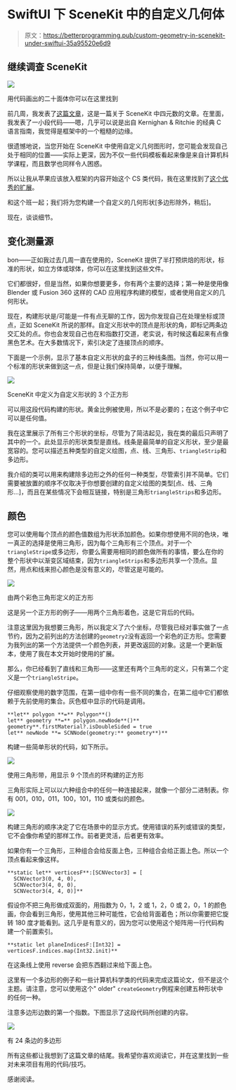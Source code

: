 # SwiftUI 下 SceneKit 中的自定义几何体

> 原文：<https://betterprogramming.pub/custom-geometry-in-scenekit-under-swiftui-35a95520e6d9>

## 继续调查 SceneKit

![](img/5a3aa42b101437c5746ce10a003ca926.png)

用代码画出的二十面体你可以在这里找到

前几周，我发表了[这篇文章](/3-ways-to-rotate-objects-in-scenekit-86ed8c2f5490)，这是一篇关于 SceneKit 中四元数的文章。在里面，我发表了一小段代码——嗯，几乎可以说是出自 Kernighan & Ritchie 的经典 C 语言指南，我觉得是框架中的一个粗糙的边缘。

很遗憾地说，当您开始在 SceneKit 中使用自定义几何图形时，您可能会发现自己处于相同的位置——实际上更深，因为不仅一些代码模板看起来像是来自计算机科学课程，而且数学也同样令人困惑。

所以让我从苹果应该放入框架的内容开始这个 CS 类代码，我在这里找到了[这个优秀的扩展](https://movingparts.io/gradient-meshes)。

和这个班一起；我们将为您构建一个自定义的几何形状[多边形除外，稍后]。

现在，谈谈细节。

## 变化测量源

bon——正如我过去几周一直在使用的，SceneKit 提供了半打预烘焙的形状，标准的形状，如立方体或球体，你可以在这里找到这些文件。

它们都很好，但是当然，如果你想要更多，你有两个主要的选择；第一种是使用像 Blender 或 Fusion 360 这样的 CAD 应用程序构建的模型，或者使用自定义的几何形状。

现在，构建形状是/可能是一件有点无聊的工作，因为你发现自己在处理坐标或顶点，正如 SceneKit 所说的那样。自定义形状中的顶点是形状的角，即标记两条边交汇处的点。你也会发现自己也在和指数打交道，老实说，有时候这看起来有点像黑色艺术。在大多数情况下，索引决定了连接顶点的顺序。

下面是一个示例，显示了基本自定义形状的盒子的三种线条图。当然，你可以用一个标准的形状来做到这一点，但是让我们保持简单，以便于理解。

![](img/ed98454a7a6f1e740d7e1381c4e58422.png)

SceneKit 中定义为自定义形状的 3 个正方形

可以用这段代码构建的形状。黄金比例被使用，所以不是必要的；在这个例子中它可以是任何值。

我在这里展示了所有三个形状的坐标，尽管为了简洁起见，我在类的最后只声明了其中的一个。此处显示的形状类型是直线。线条是最简单的自定义形状，至少是最宽容的。您可以描述五种类型的自定义绘图，点、线、三角形、`triangleStrip`和多边形。

我介绍的类可以用来构建除多边形之外的任何一种类型，尽管索引并不简单。它们需要被放置的顺序不仅取决于你想要创建的自定义绘图的类型[点、线、三角形…]，而且在某些情况下会相互链接，特别是三角形`triangleStrips`和多边形。

## 颜色

您可以使用每个顶点的颜色值数组为形状添加颜色。如果你想使用不同的色块，唯一真正的选择是使用三角形，因为每个三角形有三个顶点。对于一个`triangleStripe`或多边形，你要么需要用相同的颜色做所有的事情，要么在你的整个形状中以渐变区域结束，因为`triangleStrips`和多边形共享一个顶点。显然，用点和线来担心颜色是没有意义的，尽管这是可能的。

![](img/8136ce45e416597940ce53ca729e75c5.png)

由两个彩色三角形定义的正方形

这是另一个正方形的例子——用两个三角形着色，这是它背后的代码。

注意这里因为我想要三角形，所以我定义了六个坐标，尽管我已经对事实做了一点节约，因为之前列出的方法创建的`geometry2`没有返回一个彩色的正方形。您需要为我列出的第一个方法提供一个颜色列表，并更改返回的对象。这是一个更新版本，使用了我在本文开始时使用的扩展。

那么，你已经看到了直线和三角形——这里还有两个三角形的定义，只有第二个定义是一个`triangleStripe`。

仔细观察使用的数字范围，在第一组中你有一些不同的集合，在第二组中它们都依赖于先前使用的集合。灰色框中显示的代码是调用。

```
**let** polygon **=** Polygon**()
let** geometry **=** polygon.newNode**()** geometry**.firstMaterial?.isDoubleSided = true
let** newNode **= SCNNode(geometry:** geometry**)**
```

构建一些简单形状的代码，如下所示。

![](img/183239c037e017b0ec195bada229b0bb.png)

使用三角形带，用显示 9 个顶点的环构建的正方形

三角形实际上可以以六种组合中的任何一种连接起来，就像一个部分二进制表。你有 001，010，011，100，101，110 或类似的颜色。

![](img/8662a76c36b1a945b7f02b5003250348.png)

构建三角形的顺序决定了它在场景中的显示方式。使用错误的系列或错误的类型，它不会像你希望的那样工作。前者更灵活，后者更有效率。

如果你有一个三角形，三种组合会给反面上色，三种组合会给正面上色。所以一个顶点看起来像这样。

```
**static let** verticesF**:[SCNVector3] = [
  SCNVector3(0, 4, 0),
  SCNVector3(4, 0, 0),
  SCNVector3(4, 4, 0)]**
```

假设你不把三角形做成双面的，用指数为 0，1，2 或 1，2，0 或 2，0，1 的颜色画，你会看到三角形，使用其他三种可能性，它会给背面着色；所以你需要把它旋转 180 度才能看到。这几乎是有意义的，因为您可以使用这个矩阵用一行代码构建一个前置索引。

```
**static let planeIndicesF:[Int32] = verticesF.indices.map(Int32.init)**
```

在这条线上使用 reverse 会把东西翻过来给下面上色。

这里有一个多边形的例子和一些计算机科学类的代码来完成这篇论文，但不是这个主题。请注意，您可以使用这个" older" `createGeometry`例程来创建五种形状中的任何一种。

注意多边形边数的第一个指数。下图显示了这段代码所创建的内容。

![](img/5c54443a500cae726b0180cdfac83f88.png)

有 24 条边的多边形

所有这些都让我想到了这篇文章的结尾。我希望你喜欢阅读它，并在这里找到一些对未来项目有用的代码/技巧。

感谢阅读。